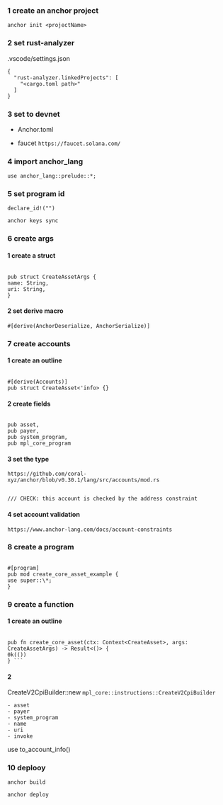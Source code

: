 ### 1 create an anchor project

`anchor init <projectName>`

### 2 set rust-analyzer

.vscode/settings.json

```
{
  "rust-analyzer.linkedProjects": [
    "<cargo.toml path>"
  ]
}
```

### 3 set to devnet

- Anchor.toml

- faucet
  `https://faucet.solana.com/`

### 4 import anchor_lang

`use anchor_lang::prelude::*;`

### 5 set program id

`declare_id!("")`

`anchor keys sync`

### 6 create args

#### 1 create a struct

```

pub struct CreateAssetArgs {
name: String,
uri: String,
}

```

#### 2 set derive macro

`#[derive(AnchorDeserialize, AnchorSerialize)]`

### 7 create accounts

#### 1 create an outline

```

#[derive(Accounts)]
pub struct CreateAsset<'info> {}

```

#### 2 create fields

```

pub asset,
pub payer,
pub system_program,
pub mpl_core_program

```

#### 3 set the type

`https://github.com/coral-xyz/anchor/blob/v0.30.1/lang/src/accounts/mod.rs`

```

/// CHECK: this account is checked by the address constraint

```

#### 4 set account validation

`https://www.anchor-lang.com/docs/account-constraints`

### 8 create a program

```

#[program]
pub mod create_core_asset_example {
use super::\*;
}

```

### 9 create a function

#### 1 create an outline

````

pub fn create_core_asset(ctx: Context<CreateAsset>, args: CreateAssetArgs) -> Result<()> {
0k(())
} ```

````

#### 2

CreateV2CpiBuilder::new
`mpl_core::instructions::CreateV2CpiBuilder`

```
- asset
- payer
- system_program
- name
- uri
- invoke
```

use to_account_info()

### 10 deplooy

`anchor build`

`anchor deploy`
